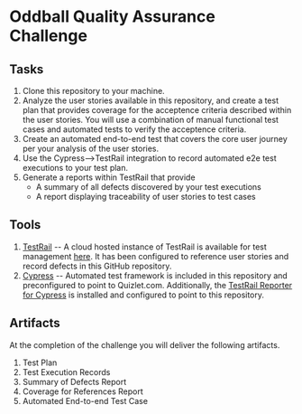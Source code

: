 # Oddball Quality Assurance Challenge
## Tasks
1. Clone this repository to your machine.
1. Analyze the user stories available in this repository, and create a test plan that provides coverage for the acceptence criteria described within the user stories. You will use a combination of manual functional test cases and automated tests to verify the acceptence criteria.
1. Create an automated end-to-end test that covers the core user journey per your analysis of the user stories.
1. Use the Cypress-->TestRail integration to record automated e2e test executions to your test plan.
1. Generate a reports within TestRail that provide
   *  A summary of all defects discovered by your test executions
   *  A report displaying traceability of user stories to test cases

## Tools
1. [TestRail](https://www.gurock.com/testrail/docs/user-guide/getting-started/walkthrough) -- A cloud hosted instance of TestRail is available for test management [here](http://oddball.testrail.io). It has been configured to reference user stories and record defects in this GitHub repository.
2. [Cypress](https://docs.cypress.io/guides/getting-started/writing-your-first-test.html) -- Automated test framework is included in this repository and preconfigured to point to Quizlet.com. Additionally, the [TestRail Reporter for Cypress](https://www.npmjs.com/package/cypress-testrail-reporter) is installed and configured to point to this repository.

## Artifacts
At the completion of the challenge you will deliver the following artifacts.
1. Test Plan
1. Test Execution Records
1. Summary of Defects Report
1. Coverage for References Report
1. Automated End-to-end Test Case
